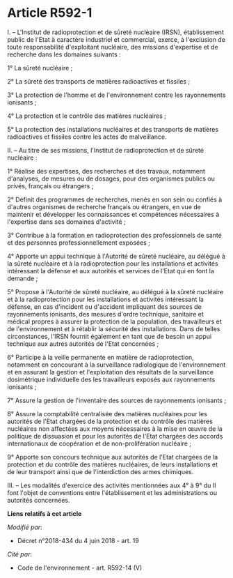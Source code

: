 # Article R592-1

I. – L'Institut de radioprotection et de sûreté nucléaire (IRSN), établissement public de l'Etat à caractère industriel et
commercial, exerce, à l'exclusion de toute responsabilité d'exploitant nucléaire, des missions d'expertise et de recherche
dans les domaines suivants : 

1° La sûreté nucléaire ; 

2° La sûreté des transports de matières radioactives et fissiles ; 

3° La protection de l'homme et de l'environnement contre les rayonnements ionisants ; 

4° La protection et le contrôle des matières nucléaires ; 

5° La protection des installations nucléaires et des transports de matières radioactives et fissiles contre les actes de
malveillance. 

II. – Au titre de ses missions, l'Institut de radioprotection et de sûreté nucléaire : 

1° Réalise des expertises, des recherches et des travaux, notamment d'analyses, de mesures ou de dosages, pour des organismes
publics ou privés, français ou étrangers ; 

2° Définit des programmes de recherches, menés en son sein ou confiés à d'autres organismes de recherche français ou
étrangers, en vue de maintenir et développer les connaissances et compétences nécessaires à l'expertise dans ses domaines
d'activité ; 

3° Contribue à la formation en radioprotection des professionnels de santé et des personnes professionnellement exposées ; 

4° Apporte un appui technique à l'Autorité de sûreté nucléaire, au délégué à la sûreté nucléaire et à la radioprotection pour
les installations et activités intéressant la défense et aux autorités et services de l'Etat qui en font la demande ; 

5° Propose à l'Autorité de sûreté nucléaire, au délégué à la sûreté nucléaire et à la radioprotection pour les installations
et activités intéressant la défense, en cas d'incident ou d'accident impliquant des sources de rayonnements ionisants, des
mesures d'ordre technique, sanitaire et médical propres à assurer la protection de la population, des travailleurs et de
l'environnement et à rétablir la sécurité des installations. Dans de telles circonstances, l'IRSN fournit également en tant
que de besoin un appui technique aux autres autorités de l'Etat concernées ; 

6° Participe à la veille permanente en matière de radioprotection, notamment en concourant à la surveillance radiologique de
l'environnement et en assurant la gestion et l'exploitation des  résultats de la surveillance dosimétrique individuelle des
les travailleurs exposés aux rayonnements ionisants ; 

7° Assure la gestion de l'inventaire des sources de rayonnements ionisants ; 

8° Assure la comptabilité centralisée des matières nucléaires pour les autorités de l'Etat chargées de la protection et du
contrôle des matières nucléaires non affectées aux moyens nécessaires à la mise en œuvre de la politique de dissuasion et
pour les autorités de l'Etat chargées des accords internationaux de coopération et de non-prolifération nucléaire ; 

9° Apporte son concours technique aux autorités de l'Etat chargées de la protection et du contrôle des matières nucléaires,
de leurs installations et de leur transport ainsi que de l'interdiction des armes chimiques. 

III. – Les modalités d'exercice des activités mentionnées aux 4° à 9° du II font l'objet de conventions entre l'établissement
et les administrations ou autorités concernées.

**Liens relatifs à cet article**

_Modifié par_:

  - Décret n°2018-434 du 4 juin 2018 - art. 19

_Cité par_:

  - Code de l'environnement - art. R592-14 (V)

